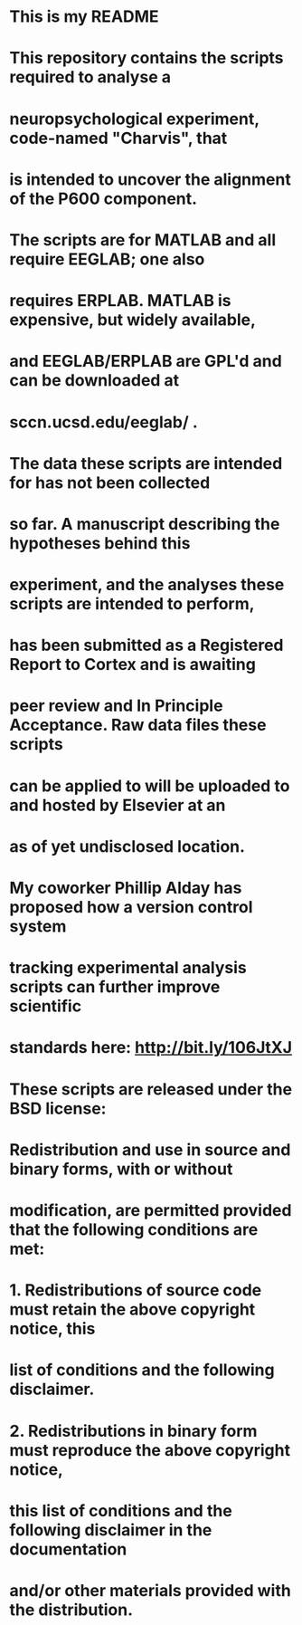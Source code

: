 # This is my README

# This repository contains the scripts required to analyse a 
# neuropsychological experiment, code-named "Charvis", that 
# is intended to uncover the alignment of the P600 component. 
# The scripts are for MATLAB and all require EEGLAB; one also 
# requires ERPLAB. MATLAB is expensive, but widely available,
# and EEGLAB/ERPLAB are GPL'd and can be downloaded at 
# sccn.ucsd.edu/eeglab/‎ .

# The data these scripts are intended for has not been collected 
# so far. A manuscript describing the hypotheses behind this 
# experiment, and the analyses these scripts are intended to perform,
# has been submitted as a Registered Report to Cortex and is awaiting
# peer review and In Principle Acceptance. Raw data files these scripts
# can be applied to will be uploaded to and hosted by Elsevier at an 
# as of yet undisclosed location.

# My coworker Phillip Alday has proposed how a version control system
# tracking experimental analysis scripts can further improve scientific 
# standards here: http://bit.ly/106JtXJ

# These scripts are released under the BSD license:
# Redistribution and use in source and binary forms, with or without
# modification, are permitted provided that the following conditions are met: 

# 1. Redistributions of source code must retain the above copyright notice, this
#    list of conditions and the following disclaimer. 
# 2. Redistributions in binary form must reproduce the above copyright notice,
#    this list of conditions and the following disclaimer in the documentation
#    and/or other materials provided with the distribution. 

